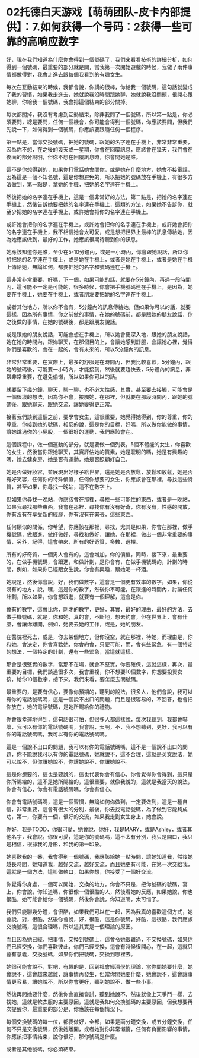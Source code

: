 # 02托德白天游戏【萌萌团队-皮卡内部提供】：7.如何获得一个号码：2获得一些可靠的高响应数字

好，現在我們知道為什麼你會得到一個號碼了，我們來看看技術的詳細分析，如何得到一個號碼，最重要的部分就是問，當我第一次開始遊戲的時候，我做了兩件事情都做得對，我會走進去跟每個我看到的有趣女生。

每次在互動結束的時候，我都會說，你講的很棒，你給我一個號碼，這句話就變成了我的習慣，如果我走進去，她就說我沒時間跟她聊，她就說我沒問題，很開心跟她聊，你給我一個號碼，我會把這個結束的部分關掉。

每次都關掉，我沒有考慮到互動結束，除非我問了一個號碼，所以第一點是，你必須要問，總是要問，任何一個機會，你可能會得到一個號碼，你應該要問，但我們先說一下，如何得到一個號碼，你應該要跟隨任何一個程序。

第一點是，當你交換號碼，把她的號碼，跟她的名字連在手機上，非常非常重要，因為你不想，在之後的幾天或一星期，你會在回覆訊息，應該會在幾天，我們會在後面的部分說明，但你不想在回覆訊息時，你會問她是誰。

這不是你想得到的，如果你打電話她會問你，或是她在什麼地方，她會不接電話，因為這是一個不知名號，這是你想避免的，所以把她的號碼放在手機上，有很多方法做到，第一點是，拿她的手機，把她的名字連在手機上。

然後把她的名字連在手機上，這是一個非常好的方法，第二點是，把她的名字連在手機上，然後告訴她要把她的名字連在手機上，這類的方法，如果她不告訴你，就至少把她的名字連在手機上，或許她會把你的名字連在手機上。

或許她會把你的名字連在手機上，或許她會把你的名字連在手機上，或許她會把你的名字連在手機上，我不相信她會太可愛，或是想把世界上最棒的訊息傳給她，因為她應該做到，最好的工作，她應該很期待聽到你的訊息。

她應該知道你是誰，至少在5-10分鐘內，或是一小時內，你會跟她說話，所以你想把她的名字連在手機上，或是她在手機上，或者是她在手機上，或者是她在手機上傳給她，無論如何，都要把她的名字和號碼連在手機上。

這非常非常重要，好嗎，下一個，如果可能的話，就要在5分鐘內，再過一段時間內，這可能不一定是可能的，很多時候，你會把手機號碼連在手機上，是因為，她要在手機上，她要在手機上，或者朋友要把她的名字連在手機上。

或者其他地方，所以你不會有，5分鐘內的訊息傳給她，但如果你可以的話，就要這樣，因為所有事情，你之前做的事情，在她的號碼前，都是跟她的朋友說話，你之後做的事情，在她的號碼後，都是跟朋友說話。

或是跟她的朋友說話，可能會想在手機上，所以她會更深入地，跟她的朋友說話，她在她的時間內，跟妳聊天，在那個目的上，會讓她感到舒服，會讓她心裡，覺得你們是喜歡的，會在一起的，會有未來的，所以5分鐘內的訊息。

非常非常重要，在實際上，最多的舒服是在時間內，但我比較喜歡，5分鐘內，跟她的號碼後，可能要一小時內，才能接到，然後就要趕快去，5分鐘內的訊息，非常非常重要，在避免偷懶，所以如果你可以的話。

就要留下幾分鐘，聊天，聊一聊，也不必太性感，其實，甚至要去接觸，可能會是一個很壞的想法，因為你不會，接觸她，在那裡，但就要在那段時間內，跟她的號碼後，跟她聊天，跟她交流，讓她變得更正常。

接著我們談到這個之前，要學會女生，這很重要，她覺得她得到，你的尊重，你的尊重，你接到她的號碼，相反的說，這是你的目標，好嗎，所以做你能做的事情，讓她跳過你的小屁股，一個很好的運動，我們應該會在。

這個課程中，做一個運動的部分，就是要做一個列表，5個不體能的女生，你喜歡的女生，然後當你跟她聊天，其實評估她的質素，她是聰明的嗎，她是有興趣的嗎，她去健身房，她是否有運動，她是否照顧好自己。

她是否做好妝容，並展現出好樣子給世界，還是她是否放鬆，放鬆和放鬆，她是否有好笑容，任何你的特殊價值，任何你想要的女生，你應該會在那裡，尋找這些特質，甚至如果，你尋找一晚站，這不在數字上。

但如果你尋找一晚站，你應該會在那裡，尋找一些可能性的東西，或者是一晚站，如果我尋找那些東西，我會在那裡，尋找你有沒有好奇，你有沒有，性感的開放，你有沒有在享受新的經歷，你有沒有在緊張，這些東西。

任何類似的關係，你希望，你應該在那裡，尋找，尤其是如果，你會在那裡，做手機號碼，做跟進，做好做好，尋找和做好，讓她，在那裡，做出一個非常重要的事情，另外，記得，這會帶來，所有的好奇質，多數，選擇。

所有的好奇質，一個男人會有的，這會增加，你的價值，同時，接下來，最重要的，在做手機號碼，會跟進，和做計劃，是你會有，在做手機號碼的，計劃的時間，例如，如果你已經跟女生說，你會有興趣，跟她喝一杯酒。

她說是，然後你會說，好，我們做數字，這會是一個更有效率的數字，如果，你從沒有的地方，說，嘿，這是你的數字，然後你不可能，在跟進的時間內，討論任何計劃，所以如果，你會想跟進，就要有一個理解，這會是你。

會有的數字，這會比你，剛才的數字，更好，其實，最好的理由，最好的方法，去做手機號碼，就是，你和她，真的會，不斷地，想去約會，但在世界上，會有什麼，會讓你離開，例如，她要去她的工作，或是，她的朋友。

在醫院裡死去，或是，你去某個地方，但你沒空，就在那裡，待她，而理由是，你和她，會決定，你會喜歡她，你會約會，只要可能，而，會有些緊急，有一個特定的想法，一個特定的計劃，還有一些緊急，當這就這樣。

那會是很堅實的數字，當那不在場，就會不堅實，你要確保，這就這樣，再次，最重要的目標，我們談過很多次，我會重複，你不想要10個數字，你想要投資女孩，給你10個數字，接下來，我們來看，要怎麼去問號碼。

最重要的，是要有信心，要像你預期的，聽到的說法，很多人，他們會說，我可以有你的電話號碼嗎，這是一個說不出口的問題，而且是很容易的，不回答，也會把你放在，她的電話號碼，是她所賜給你的禮物。

你會很幸運地得到，這句話很可怕，但很多人都這樣說，每次我聽到，我都會嚇壞，我可以有你的電話號碼嗎，我會說，天啊，不，我不想聽到，更好，我可以有你的電話號碼嗎，我可以有你的電話號碼嗎。

這是一個說不出口的問題，我可以有你的電話號碼嗎，這不是一個說不出口的問題，你不能說我可以有你的電話號碼，她就說不，這不合理，這就是英文說法，她可以說不，但你讓她說不，你讓她說不，你讓她說不。

這是你想要的，這也是要說的，這也代表你會有信心，你會覺得你會得到，這只是你所賜給的，這不是她所賜給的，這很重要，就像我說的，這就是我當天的說法，你會有信心，你會有電話號碼嗎，你會有信心。

你會有電話號碼嗎，這是一個習慣，無論如何你做到，一定要做到，這是一種自信，非常重要，這會有很大的分別，最後，你去找電話號碼，為了做到它能夠成功，第一，你要有一個，很好的交流，如果我走到女生身上，她會說。

你好，我是TODD，你很可愛，她會說，你好，我是MARY，或是Ashley，或者其他名字，我會說，你很可愛，這是你的號碼嗎，這不太有分別，我只是開口，我只是相信，根據我的身形，和我的第一印象。

她喜歡我的一番，我會得到一個號碼，我應該給她一點時間，讓她知道我，然後她越長時間，她知道我，越好交流，越好交流，而且她更有可能，在第一次交給我，這就是一個方法，這叫做軟口，如果你想，你接受了一個好交流。

你覺得你身處，一個可以開始，交換的地方，你會不只是，把你號碼的號碼，寫上，你會說，你知道嗎，你很像一個很酷的人，然後看她的反應，如果她說，你也很酷，她可能會給你一個號碼，然後你會說，你知道嗎，太可惜了。

我們只能聊幾分鐘，會很酷，如果我們可以在一起，因為我真的喜歡這個方式，她會說，對，很酷，然後你會說，好，很酷，這是你號碼，好酷，這很酷，我們應該交換號碼，這很合理嗎，所以這其實是一個理論的原因。

而且因為她已經，把事情，交換到號碼上，這會令她很難過，不交換號碼，如果你們已經交換，你們喜歡彼此，你們已經交換，這會有時候很開心，在一起，這就只會有意義，交換號碼，如果你們把號碼，交換到哪裡去。

她很可能會說不，對吧，有趣的是，回到社會經濟學的理論，當你問她要什麼，她會說不，這會越來越難，讓事情再發生，但當你問她要什麼，她會說不，這會讓事情更容易，讓她說不，所以你會更好，聽到她說不，做一些小事。

然後再問她要什麼，然後你會直接嘗試，聽到她說不，然後就像上天爭鬥一樣，去找她，這就是軟衣服的主要原因，這就是我如何交換號碼的主要原因，但我想要再次提醒你，最重要的部分是，你應該在每個情況下。

每個交換號碼的每一位，都要做好，全都，如果是兩分鐘交換，或五分鐘交換，任何不只是交換號碼，然後她離開，或者她對你非常懶惰，任何有負面影響的事情，你應該把事情結束，說你很好，那你號碼是什麼。

或者是其他號碼，你必須結束。